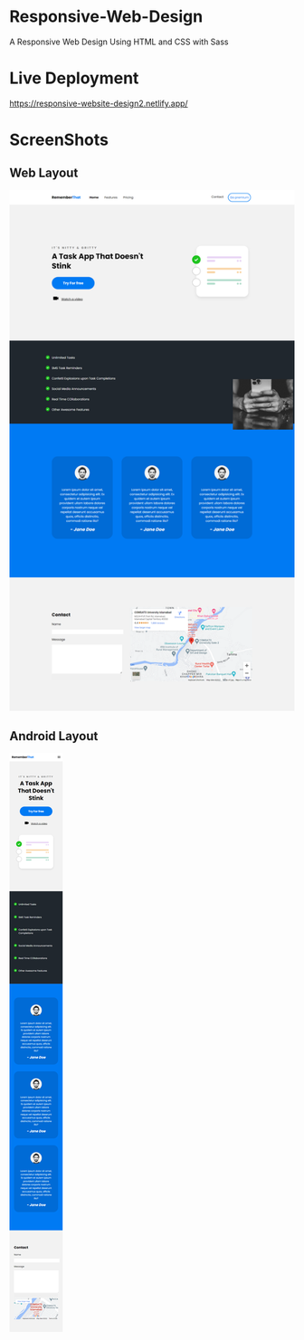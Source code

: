 # Responsive-Web-Design
A Responsive Web Design Using HTML and CSS with Sass
# Live Deployment
https://responsive-website-design2.netlify.app/
# ScreenShots
## Web Layout
![alt text](https://raw.githubusercontent.com/Shoaib-Naseer/Responsive-Web-Design/main/Screenshots/web.png)

## Android Layout
![alt text](https://raw.githubusercontent.com/Shoaib-Naseer/Responsive-Web-Design/main/Screenshots/android.png)
